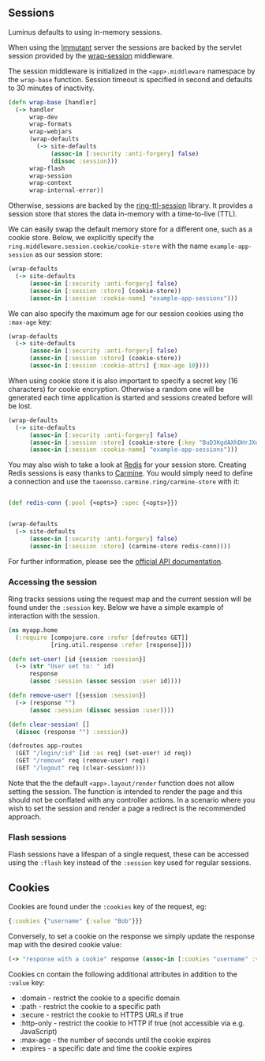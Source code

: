 ## Sessions

Luminus defaults to using in-memory sessions.

When using the [Immutant](http://immutant.org/) server the sessions are backed by the servlet session
provided by the [wrap-session](http://immutant.org/documentation/2.0.2/apidoc/immutant.web.middleware.html#var-wrap-session) middleware.

The session middleware is initialized in the `<app>.middleware` namespace by the `wrap-base`
function. Session timeout is specified in second and defaults to 30 minutes of inactivity.


```clojure
(defn wrap-base [handler]
  (-> handler
      wrap-dev
      wrap-formats
      wrap-webjars
      (wrap-defaults
        (-> site-defaults
            (assoc-in [:security :anti-forgery] false)
            (dissoc :session)))
      wrap-flash
      wrap-session
      wrap-context
      wrap-internal-error))
```

Otherwise, sessions are backed by the [ring-ttl-session](https://github.com/boechat107/ring-ttl-session)
library. It provides a session store that stores the data in-memory with a time-to-live (TTL).

We can easily swap the default memory store for a different one, such as a cookie store.
Below, we explicitly specify the `ring.middleware.session.cookie/cookie-store` with the name `example-app-session` as our session store:

```clojure
(wrap-defaults
  (-> site-defaults
      (assoc-in [:security :anti-forgery] false)
      (assoc-in [:session :store] (cookie-store))
      (assoc-in [:session :cookie-name] "example-app-sessions")))
```

We can also specify the maximum age for our session cookies using the `:max-age` key:

```clojure
(wrap-defaults
  (-> site-defaults
      (assoc-in [:security :anti-forgery] false)
      (assoc-in [:session :store] (cookie-store))
      (assoc-in [:session :cookie-attrs] {:max-age 10})))
```

When using cookie store it is also important to specify a secret key (16 characters) for cookie encryption. Otherwise a random one will be generated each time application is started and sessions created before will be lost.

```clojure
(wrap-defaults
  (-> site-defaults
      (assoc-in [:security :anti-forgery] false)
      (assoc-in [:session :store] (cookie-store {:key "BuD3KgdAXhDHrJXu"}))
      (assoc-in [:session :cookie-name] "example-app-sessions")))
```

You may also wish to take a look at [Redis](http://redis.io/) for your session store. Creating Redis sessions is easy thanks to [Carmine](https://github.com/ptaoussanis/carmine). You would simply need to define a connection and use the `taoensso.carmine.ring/carmine-store` with it:

```clojure

(def redis-conn {:pool {<opts>} :spec {<opts>}})


(wrap-defaults
  (-> site-defaults
      (assoc-in [:security :anti-forgery] false)
      (assoc-in [:session :store] (carmine-store redis-conn))))
```

For further information, please see the [official API documentation](http://ptaoussanis.github.io/carmine/taoensso.carmine.ring.html).

### Accessing the session

Ring tracks sessions using the request map and the current session will be found under the `:session` key.
Below we have a simple example of interaction with the session.

```clojure
(ns myapp.home
  (:require [compojure.core :refer [defroutes GET]]
            [ring.util.response :refer [response]]))

(defn set-user! [id {session :session}]
  (-> (str "User set to: " id)
      response
      (assoc :session (assoc session :user id))))

(defn remove-user! [{session :session}]
  (-> (response "")
      (assoc :session (dissoc session :user))))

(defn clear-session! []
  (dissoc (response "") :session))

(defroutes app-routes
  (GET "/login/:id" [id :as req] (set-user! id req))
  (GET "/remove" req (remove-user! req))
  (GET "/logout" req (clear-session!)))
```

Note that the the default `<app>.layout/render` function does not allow setting the session.
The function is intended to render the page and this should not be conflated with any controller actions.
In a scenario where you wish to set the session and render a page a redirect is the recommended approach.

### Flash sessions

Flash sessions have a lifespan of a single request, these can be accessed using the `:flash` key instead of the `:session` key used for regular sessions.

## Cookies

Cookies are found under the `:cookies` key of the request, eg:

```clojure
{:cookies {"username" {:value "Bob"}}}

```

Conversely, to set a cookie on the response we simply update the response map with the desired cookie value:

```clojure
(-> "response with a cookie" response (assoc-in [:cookies "username" :value] "Alice"))
```

Cookies cn contain the following additional attributes in addition to the `:value` key:

* :domain - restrict the cookie to a specific domain
* :path - restrict the cookie to a specific path
* :secure - restrict the cookie to HTTPS URLs if true
* :http-only - restrict the cookie to HTTP if true (not accessible via e.g. JavaScript)
* :max-age - the number of seconds until the cookie expires
* :expires - a specific date and time the cookie expires
